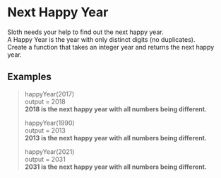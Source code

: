 # Next Happy Year
Sloth needs your help to find out the next happy year.  
A Happy Year is the year with only distinct digits (no duplicates).  
Create a function that takes an integer year and returns the next happy year.  

## Examples
> happyYear(2017)  
> output = 2018  
> **2018 is the next happy year with all numbers being different.**
> 
> happyYear(1990)  
> output = 2013  
> **2013 is the next happy year with all numbers being different.**
> 
> happyYear(2021)  
> output = 2031  
> **2031 is the next happy year with all numbers being different.**
